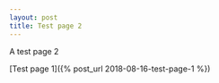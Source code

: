 ```yaml
---
layout: post
title: Test page 2
---
```


A test page 2

[Test page 1]({% post_url 2018-08-16-test-page-1 %})
